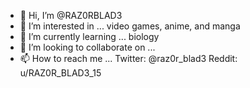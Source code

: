 - 👋 Hi, I’m @RAZ0RBLAD3
- 👀 I’m interested in ... video games, anime, and manga
- 🌱 I’m currently learning ... biology
- 💞️ I’m looking to collaborate on ...
- 📫 How to reach me ... Twitter: @raz0r_blad3 Reddit: u/RAZ0R_BLAD3_15

<!---
RAZ0RBLAD3/RAZ0RBLAD3 is a ✨ special ✨ repository because its `README.md` (this file) appears on your GitHub profile.
You can click the Preview link to take a look at your changes.
--->

